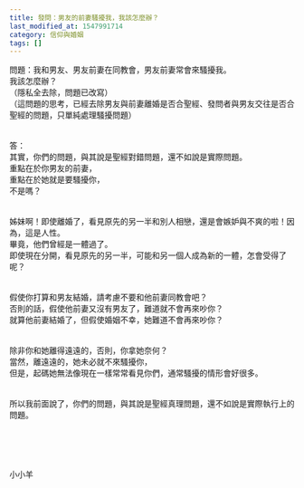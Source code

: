```yaml
---
title: 發問：男友的前妻騷擾我，我該怎麼辦？
last_modified_at: 1547991714
category: 信仰與婚姻
tags: []
---
```


<p>問題：我和男友、男友前妻在同教會，男友前妻常會來騷擾我。<br/>我該怎麼辦？<br/>（隱私全去除，問題已改寫）<br/>（這問題的思考，已經去除男友與前妻離婚是否合聖經、發問者與男友交往是否合聖經的問題，只單純處理騷擾問題）<br/><!--more--><br/><br/>答：<br/>其實，你們的問題，與其說是聖經對錯問題，還不如說是實際問題。<br/>重點在於你男友的前妻，<br/>重點在於她就是要騷擾你，<br/>不是嗎？<br/> <br/><br/>姊妹啊！即使離婚了，看見原先的另一半和別人相戀，還是會嫉妒與不爽的啦！因為，這是人性。<br/>畢竟，他們曾經是一體過了。<br/>即使現在分開，看見原先的另一半，可能和另一個人成為新的一體，怎會受得了呢？<br/> <br/><br/>假使你打算和男友結婚，請考慮不要和他前妻同教會吧？<br/>否則的話，假使他前妻又沒有男友了，難道就不會再來吵你？<br/>就算他前妻結婚了，但假使婚姻不幸，她難道不會再來吵你？<br/> <br/><br/>除非你和她離得遠遠的，否則，你拿她奈何？<br/>當然，離遠遠的，她未必就不來騷擾你，<br/>但是，起碼她無法像現在一樣常常看見你們，通常騷擾的情形會好很多。<br/> <br/><br/>所以我前面說了，你們的問題，與其說是聖經真理問題，還不如說是實際執行上的問題。<br/><br/><br/><br/><br/><br/>小小羊<br/><br/><br/><br/><br/><br/></p>